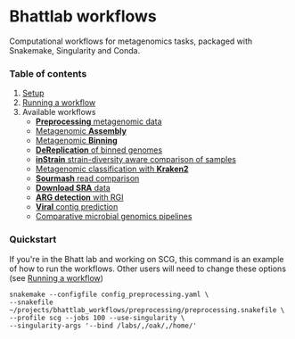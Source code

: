 # Bhattlab workflows
Computational workflows for metagenomics tasks, packaged with Snakemake, Singularity and Conda.

### Table of contents

 1. [Setup](manual/setup.md)
 2. [Running a workflow](manual/running.md)
 3. Available workflows
    - [**Preprocessing** metagenomic data](manual/preprocessing.md)
    - [Metagenomic **Assembly**](manual/assembly.md)
    - [Metagenomic **Binning**](manual/binning.md)
    - [**DeReplication** of binned genomes](manual/dRep.md)
    - [**inStrain** strain-diversity aware comparison of samples](manual/inStrain.md)
    - [Metagenomic classification with **Kraken2**](https://github.com/bhattlab/kraken2_classification)
    - [**Sourmash** read comparison](manual/sourmash.md)
    - [**Download SRA** data](manual/download_sra.md)
	- [**ARG detection** with RGI](manual/arg.md) 
    - [**Viral** contig prediction](manual/viral.md) 
    - [Comparative microbial genomics pipelines](manual/comparative_genomics.md)

### Quickstart
If you're in the Bhatt lab and working on SCG, this command is an example of how to run the workflows. Other users will need to change these options (see [Running a workflow](manual/running.md))
```
snakemake --configfile config_preprocessing.yaml \
--snakefile ~/projects/bhattlab_workflows/preprocessing/preprocessing.snakefile \
--profile scg --jobs 100 --use-singularity \
--singularity-args '--bind /labs/,/oak/,/home/'
```
